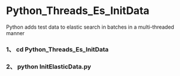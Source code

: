 # Python_Threads_Es_InitData
Python adds test data to elastic search in batches in a multi-threaded manner


### 1、 cd Python_Threads_Es_InitData
### 2、 python InitElasticData.py
